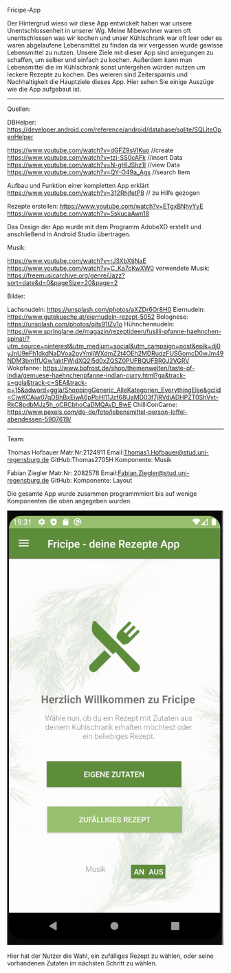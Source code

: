 Fricipe-App

Der Hintergrud wieso wir diese App entwickelt haben war unsere Unentschlossenheit in unserer Wg. Meine Mibewohner waren oft unentschlossen was wir kochen 
und unser Kühlschrank war oft leer oder es waren abgelaufene Lebensmittel zu finden da wir vergessen wurde gewisse Lebensmittel zu nutzen.
Unsere Ziele mit dieser App sind anregungen zu schaffen, um selber und einfach zu kochen. Außerdem kann man Lebensmittel die im Kühlschrank sonst untergehen würden nutzen um leckere Rezepte zu kochen.
Des weieren sind Zeitersparnis und Nachhaltigkeit die Hauptziele dieses App. Hier sehen Sie einige Auszüge wie die App aufgebaut ist.


___________________________________________________


Quellen:

DBHelper:
https://developer.android.com/reference/android/database/sqlite/SQLiteOpenHelper

https://www.youtube.com/watch?v=dGFZ9sVIKuo //create 
https://www.youtube.com/watch?v=tzj-SS0cAFk //insert Data
https://www.youtube.com/watch?v=N-gHIJShz1I //view Data
https://www.youtube.com/watch?v=QY-O49a_Ags  //search Item

Aufbau und Funktion einer kompletten App erklärt
https://www.youtube.com/watch?v=312RhjfetP8 // zu Hilfe gezogen

Rezepte erstellen:
https://www.youtube.com/watch?v=ETgxBNhyYyE
https://www.youtube.com/watch?v=5skucaAwn18

Das Design der App wurde mit dem Programm AdobeXD erstellt und anschließend in Android Studio übertragen.

Musik:

https://www.youtube.com/watch?v=rJ3XbXtjNaE
https://www.youtube.com/watch?v=C_Ka7cKwXW0
verwendete Musik: https://freemusicarchive.org/genre/Jazz?sort=date&d=0&pageSize=20&page=2

Bilder: 

Lachsnudeln: https://unsplash.com/photos/aXZDr6Or8H0
Eiernudeln: https://www.gutekueche.at/eiernudeln-rezept-5052
Bolognese: https://unsplash.com/photos/qits91IZv1o
Hühnchennudeln: https://www.springlane.de/magazin/rezeptideen/fusilli-pfanne-haehnchen-spinat/?utm_source=pinterest&utm_medium=social&utm_campaign=post&epik=dj0yJnU9eFh1dkdNaDVoa2pyYmljWXdmZ2t4OEh2MDRudzFUSGomcD0wJm49NDM3bm1fUGw1aktFWjdXQ2l5d0xZQSZ0PUFBQUFBR0J2VGRV
Wokpfanne: https://www.bofrost.de/shop/themenwelten/taste-of-india/gemuese-haehnchenpfanne-indian-curry.html?ga&track-s=ggla&track-c=SEA&track-p=15&adword=ggla/ShoppingGeneric_AlleKategorien_EverythingElse&gclid=CjwKCAjw07qDBhBxEiwA6pPbHl11Jzf68UaMD03f7jRVdiADHPZT0ShVvt-RkC8pdbMJz5h_oCRCbhoCaDMQAvD_BwE
ChilliConCarne: https://www.pexels.com/de-de/foto/lebensmittel-person-loffel-abendessen-5907619/
___________________________________________________


Team:

Thomas Hofbauer
Matr.Nr:2124911
Email:Thomas1.Hofbauer@stud.uni-regensburg.de
GitHub:Thomas2705H
Komponente: Musik


Fabian Ziegler
Matr.Nr: 2082578
Email:Fabian.Ziegler@stud.uni-regensburg.de
GitHub:
Komponente: Layout

Die gesamte App wurde zusammen programmmiert bis auf wenige Komponenten die oben angegeben wurden.



![Screenshot_!](screenshots/Screenshot_1.png)

Hier hat der Nutzer die Wahl, ein zufälliges Rezept zu wählen, oder seine vorhandenen Zutaten im nächsten Schritt zu wählen.


